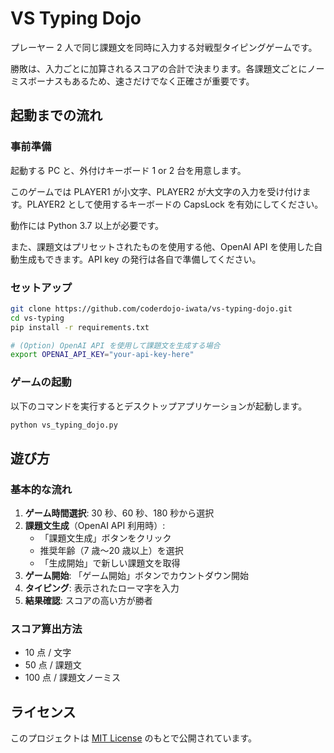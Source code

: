 # VS Typing Dojo

プレーヤー 2 人で同じ課題文を同時に入力する対戦型タイピングゲームです。

勝敗は、入力ごとに加算されるスコアの合計で決まります。各課題文ごとにノーミスボーナスもあるため、速さだけでなく正確さが重要です。

## 起動までの流れ

### 事前準備

起動する PC と、外付けキーボード 1 or 2 台を用意します。

このゲームでは PLAYER1 が小文字、PLAYER2 が大文字の入力を受け付けます。PLAYER2 として使用するキーボードの CapsLock を有効にしてください。

動作には Python 3.7 以上が必要です。

また、課題文はプリセットされたものを使用する他、OpenAI API を使用した自動生成もできます。API key の発行は各自で準備してください。

### セットアップ

```bash
git clone https://github.com/coderdojo-iwata/vs-typing-dojo.git
cd vs-typing
pip install -r requirements.txt

# (Option) OpenAI API を使用して課題文を生成する場合
export OPENAI_API_KEY="your-api-key-here"
```

### ゲームの起動

以下のコマンドを実行するとデスクトップアプリケーションが起動します。

```bash
python vs_typing_dojo.py
```

## 遊び方

### 基本的な流れ

1. **ゲーム時間選択**: 30 秒、60 秒、180 秒から選択
2. **課題文生成**（OpenAI API 利用時）:
   - 「課題文生成」ボタンをクリック
   - 推奨年齢（7 歳〜20 歳以上）を選択
   - 「生成開始」で新しい課題文を取得
3. **ゲーム開始**: 「ゲーム開始」ボタンでカウントダウン開始
4. **タイピング**: 表示されたローマ字を入力
5. **結果確認**: スコアの高い方が勝者

### スコア算出方法

- 10 点 / 文字
- 50 点 / 課題文
- 100 点 / 課題文ノーミス

## ライセンス

このプロジェクトは [MIT License](LICENSE) のもとで公開されています。
